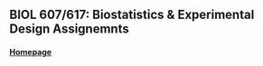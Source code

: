 ## BIOL 607/617: Biostatistics & Experimental Design Assignemnts 

  #### [Homepage][1]

[1]: https://dantonyl.github.io/Homework_607/   "Website"
